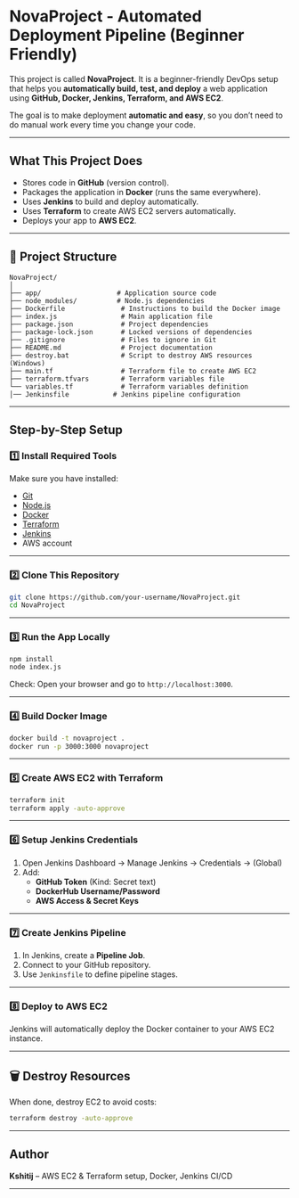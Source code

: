 
# NovaProject - Automated Deployment Pipeline (Beginner Friendly)

This project is called **NovaProject**. It is a beginner-friendly DevOps setup that helps you **automatically build, test, and deploy** a web application using **GitHub, Docker, Jenkins, Terraform, and AWS EC2**.

The goal is to make deployment **automatic and easy**, so you don’t need to do manual work every time you change your code.

---

##  What This Project Does
- Stores code in **GitHub** (version control).
- Packages the application in **Docker** (runs the same everywhere).
- Uses **Jenkins** to build and deploy automatically.
- Uses **Terraform** to create AWS EC2 servers automatically.
- Deploys your app to **AWS EC2**.

---

## 📂 Project Structure
```
NovaProject/
│
├── app/                   # Application source code
├── node_modules/          # Node.js dependencies
├── Dockerfile              # Instructions to build the Docker image
├── index.js                # Main application file
├── package.json            # Project dependencies
├── package-lock.json       # Locked versions of dependencies
├── .gitignore              # Files to ignore in Git
├── README.md               # Project documentation
├── destroy.bat             # Script to destroy AWS resources (Windows)
├── main.tf                 # Terraform file to create AWS EC2
├── terraform.tfvars        # Terraform variables file
└── variables.tf            # Terraform variables definition
│── Jenkinsfile           # Jenkins pipeline configuration
```

---

##  Step-by-Step Setup

### 1️⃣ Install Required Tools
Make sure you have installed:
- [Git](https://git-scm.com/)
- [Node.js](https://nodejs.org/)
- [Docker](https://www.docker.com/)
- [Terraform](https://developer.hashicorp.com/terraform/downloads)
- [Jenkins](https://www.jenkins.io/)
- AWS account

---

### 2️⃣ Clone This Repository
```bash
git clone https://github.com/your-username/NovaProject.git
cd NovaProject
```

---

### 3️⃣ Run the App Locally
```bash
npm install
node index.js
```
Check: Open your browser and go to `http://localhost:3000`.

---

### 4️⃣ Build Docker Image
```bash
docker build -t novaproject .
docker run -p 3000:3000 novaproject
```

---

### 5️⃣ Create AWS EC2 with Terraform
```bash
terraform init
terraform apply -auto-approve
```

---

### 6️⃣ Setup Jenkins Credentials
1. Open Jenkins Dashboard → Manage Jenkins → Credentials → (Global)
2. Add:
   - **GitHub Token** (Kind: Secret text)
   - **DockerHub Username/Password**
   - **AWS Access & Secret Keys**

---

### 7️⃣ Create Jenkins Pipeline
1. In Jenkins, create a **Pipeline Job**.
2. Connect to your GitHub repository.
3. Use `Jenkinsfile` to define pipeline stages.

---

### 8️⃣ Deploy to AWS EC2
Jenkins will automatically deploy the Docker container to your AWS EC2 instance.

---

## 🗑 Destroy Resources
When done, destroy EC2 to avoid costs:
```bash
terraform destroy -auto-approve
```

---

## Author
**Kshitij**  – AWS EC2 & Terraform setup, Docker, Jenkins CI/CD 

---
